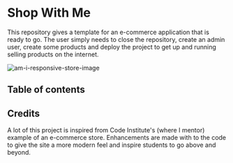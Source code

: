 # Shop With Me

This repository gives a template for an e-commerce application that is ready to go. The user simply needs to close the repository, create an admin user, create some products and deploy the project to get up and running selling products on the internet.

![am-i-responsive-store-image](/readme-assets/air.png)

## Table of contents

## Credits

A lot of this project is inspired from Code Institute's (where I mentor) example of an e-commerce store. Enhancements are made with to the code to give the site a more modern feel and inspire students to go above and beyond.

